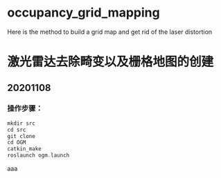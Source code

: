 # occupancy_grid_mapping
Here is the method to build a grid map and get rid of the laser distortion

# 激光雷达去除畸变以及栅格地图的创建

## 20201108 

### 操作步骤：

```cpp
mkdir src
cd src
git clone 
cd OGM
catkin_make
roslaunch ogm.launch
```
aaa
